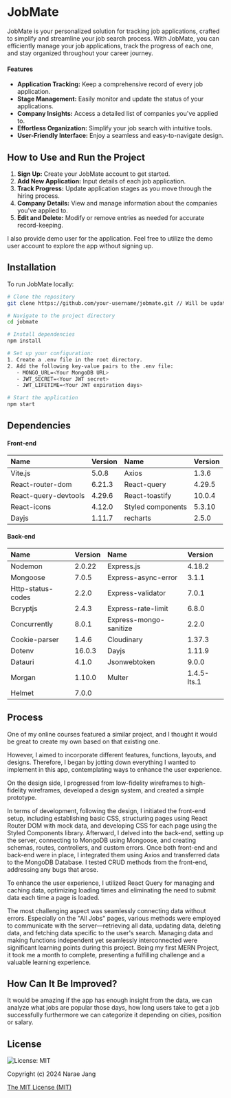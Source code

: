 # JobMate



JobMate is your personalized solution for tracking job applications, crafted to simplify and streamline your job search process. With JobMate, you can efficiently manage your job applications, track the progress of each one, and stay organized throughout your career journey.

#### Features

- **Application Tracking:** Keep a comprehensive record of every job application.
- **Stage Management:** Easily monitor and update the status of your applications.
- **Company Insights:** Access a detailed list of companies you've applied to.
- **Effortless Organization:** Simplify your job search with intuitive tools.
- **User-Friendly Interface:** Enjoy a seamless and easy-to-navigate design.

## How to Use and Run the Project

1. **Sign Up:** Create your JobMate account to get started.
2. **Add New Application:** Input details of each job application.
3. **Track Progress:** Update application stages as you move through the hiring process.
4. **Company Details:** View and manage information about the companies you've applied to.
5. **Edit and Delete:** Modify or remove entries as needed for accurate record-keeping.

I also provide demo user for the application. Feel free to utilize the demo user account to explore the app without signing up.

## Installation

To run JobMate locally:

```bash
# Clone the repository
git clone https://github.com/your-username/jobmate.git // Will be updated later.

# Navigate to the project directory
cd jobmate

# Install dependencies
npm install

# Set up your configuration:
1. Create a .env file in the root directory.
2. Add the following key-value pairs to the .env file:
   - MONGO_URL=<Your MongoDB URL>
   - JWT_SECRET=<Your JWT secret>
   - JWT_LIFETIME=<Your JWT expiration days>

# Start the application
npm start
```

## Dependencies

#### Front-end

| Name                 | Version | Name              | Version |
| :------------------- | :------ | :---------------- | :------ |
| Vite.js              | 5.0.8   | Axios             | 1.3.6   |
| React-router-dom     | 6.21.3  | React-query       | 4.29.5  |
| React-query-devtools | 4.29.6  | React-toastify    | 10.0.4  |
| React-icons          | 4.12.0  | Styled components | 5.3.10  |
| Dayjs                | 1.11.7  | recharts          | 2.5.0   |

#### Back-end

| Name              | Version | Name                   | Version     |
| :---------------- | :------ | :--------------------- | :---------- |
| Nodemon           | 2.0.22  | Express.js             | 4.18.2      |
| Mongoose          | 7.0.5   | Express-async-error    | 3.1.1       |
| Http-status-codes | 2.2.0   | Express-validator      | 7.0.1       |
| Bcryptjs          | 2.4.3   | Express-rate-limit     | 6.8.0       |
| Concurrently      | 8.0.1   | Express-mongo-sanitize | 2.2.0       |
| Cookie-parser     | 1.4.6   | Cloudinary             | 1.37.3      |
| Dotenv            | 16.0.3  | Dayjs                  | 1.11.9      |
| Datauri           | 4.1.0   | Jsonwebtoken           | 9.0.0       |
| Morgan            | 1.10.0  | Multer                 | 1.4.5-lts.1 |
| Helmet            | 7.0.0   |

## Process

One of my online courses featured a similar project, and I thought it would be great to create my own based on that existing one.

However, I aimed to incorporate different features, functions, layouts, and designs. Therefore, I began by jotting down everything I wanted to implement in this app, contemplating ways to enhance the user experience.

On the design side, I progressed from low-fidelity wireframes to high-fidelity wireframes, developed a design system, and created a simple prototype.

In terms of development, following the design, I initiated the front-end setup, including establishing basic CSS, structuring pages using React Router DOM with mock data, and developing CSS for each page using the Styled Components library. Afterward, I delved into the back-end, setting up the server, connecting to MongoDB using Mongoose, and creating schemas, routes, controllers, and custom errors. Once both front-end and back-end were in place, I integrated them using Axios and transferred data to the MongoDB Database. I tested CRUD methods from the front-end, addressing any bugs that arose.

To enhance the user experience, I utilized React Query for managing and caching data, optimizing loading times and eliminating the need to submit data each time a page is loaded.

The most challenging aspect was seamlessly connecting data without errors. Especially on the "All Jobs" pages, various methods were employed to communicate with the server—retrieving all data, updating data, deleting data, and fetching data specific to the user's search. Managing data and making functions independent yet seamlessly interconnected were significant learning points during this project. Being my first MERN Project, it took me a month to complete, presenting a fulfilling challenge and a valuable learning experience.

## How Can It Be Improved?

It would be amazing if the app has enough insight from the data, we can analyze what jobs are popular those days, how long users take to get a job successfully furthermore we can categorize it depending on cities, position or salary.

## License
![License: MIT](https://img.shields.io/badge/License-MIT-yellow.svg)

Copyright (c) 2024 Narae Jang

[The MIT License (MIT)](https://opensource.org/licenses/MIT)

